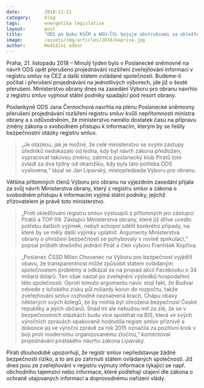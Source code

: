 ```yaml
---
date:         2018-11-21
category:     blog
tags:         energetika legislativa
layout:       post
title:        "ODS po boku KSČM a KDU-ČSL bojuje obstrukcemi za okleštění registru smluv"
image:        /assets/img/articles/2018/kopriva.jpg
author:       Mediální odbor
---
```



Praha, 21. listopadu 2018 – Minulý týden bylo v Poslanecké sněmovně na návrh ODS opět přerušeno projednávání rozšíření zveřejňování informací v registru smluv na ČEZ a další státem ovládané společnosti. Budeme-li počítat i přerušení projednávání na jednotlivých výborech, jde již o šesté přerušení. Ministerstvo obrany dnes na zasedání Výboru pro obranu navrhlo z registru smluv vyjmout státní podniky spadající pod resort obrany.  

Poslankyně ODS Jana Černochová navrhla na plénu Poslanecké sněmovny přerušení projednávání rozšíření registru smluv kvůli nepřítomnosti ministra obrany a s odůvodněním, že ministerstvo nemělo dostatek času na přípravu změny zákona o svobodném přístupu k informacím, kterým by se řešily bezpečnostní otázky registru smluv. 

> „Je otázkou, jak je možné, že celé ministerstvo se svými zástupy úředníků nedokázalo od ledna, kdy byl návrh zákona předložen, vypracovat takovou změnu, zatímco poslanecký klub Pirátů toto zvládl za dva týdny od okamžiku, kdy byla tato potřeba ODS vyslovena,“ tázal se Jan Lipavský, místopředseda Výboru pro obranu.

Většina přítomných členů Výboru pro obranu na výjezdním zasedání přijala za svůj návrh Ministerstva obrany, který z registru smluv a zákona o svobodném přístupu k informacím vyjímá státní podniky, jejichž zřizovatelem je právě toto ministerstvo. 

> „Proti oklešťování registru smluv vystoupili z přítomných jen zástupci Pirátů a TOP 09. Zástupci Ministerstva obrany, které již dříve uvedlo potřebu dalších výjimek, nebyli schopní sdělit konkrétní případy, na které by se měly další výjimky uplatnit. Argumenty Ministerstva obrany o ohrožení bezpečnosti se pohybovaly v rovině spekulací,“ popsal průběh dnešního jednání Pirát a člen výboru František Kopřiva.

> „Poslanec ČSSD Milan Chovanec na Výboru pro bezpečnost vyjádřil obavu, že transparentnost může způsobit státem ovládaným společnostem problémy a odkázal se na propad akcií Facebooku o 34 miliard dolarů. Ten však nastal po zveřejnění výsledků hospodaření této společnosti. Oproti tomuto argumentu navíc stojí fakt, že Budvar odvede z loňského zisku půl miliardy korun do rozpočtu, takže zveřejňování smluv rozhodně neznamená krach. Chápu obavy některých svých kolegů, že by mohla být ohrožena bezpečnost České republiky a jejích občanů. Snad mi ale nebudou mít za zlé, že se v bezpečnostních otázkách budu více spoléhat na BIS, která ve svých výročních zprávách opakovaně hodnotila registr smluv příznivě a dokonce jej ve výroční zprávě za rok 2015 označila za pozitivní krok v boji proti modernímu organizovanému zločinu,“ komentoval projednávání pirátského návrhu zákona Lipavský.

Piráti dlouhodobě upozorňují, že registr smluv nepředstavuje žádné bezpečností riziko, a to ani po zahrnutí státem ovládaných společností. Již dnes jsou ze zveřejňování v registru vyjmuty informace týkající se např. obchodního tajemství nebo informace, které podléhají utajení dle zákona o ochraně utajovaných informací a doprovodnému nařízení vlády. 
